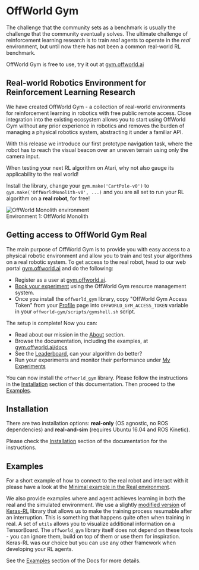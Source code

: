 # OffWorld Gym

The challenge that the community sets as a benchmark is usually the challenge that the community eventually solves. The ultimate challenge of reinforcement learning research is to train *real* agents to operate in the *real* environment, but until now there has not been a common real-world RL benchmark.  

OffWorld Gym is free to use, try it out at [gym.offworld.ai](https://gym.offworld.ai)

## Real-world Robotics Environment for Reinforcement Learning Research

We have created OffWorld Gym - a collection of real-world environments for reinforcement learning in robotics with free public remote access. Close integration into the existing ecosystem allows you to start using OffWorld Gym without any prior experience in robotics and removes the burden of managing a physical robotics system, abstracting it under a familiar API.

With this release we introduce our first prototype navigation task, where the robot has to reach the visual beacon over an uneven terrain using only the camera input.

When testing your next RL algorithm on Atari, why not also gauge its applicability to the real world!

Install the library, change your `gym.make('CartPole-v0')` to `gym.make('OffWorldMonolith-v0', ...)` and you are all set to run your RL algorithm on a **real robot**, for free!

![OffWorld Monolith environment](https://github.com/offworld-projects/offworld-gym/blob/develop/docs/images/offworld-gym-monolith-v2.png)  
Environment 1: OffWorld Monolith



## Getting access to OffWorld Gym Real
The main purpose of OffWorld Gym is to provide you with easy access to a physical robotic environment and allow you to train and test your algorithms on a real robotic system. To get access to the real robot, head to our web portal [gym.offworld.ai](https://gym.offworld.ai) and do the following:

  * Register as a user at [gym.offworld.ai](https://gym.offworld.ai).
  * [Book your experiment](https://gym.offworld.ai/book) using the OffWorld Gym resource management system.
  * Once you install the `offworld_gym` library, copy "OffWorld Gym Access Token" from your [Profile](https://gym.offworld.ai/account) page into `OFFWORLD_GYM_ACCESS_TOKEN` variable in your `offworld-gym/scripts/gymshell.sh` script.

The setup is complete! Now you can:

  * Read about our mission in the [About](https://gym.offworld.ai/about) section.
  * Browse the documentation, including the examples, at [gym.offworld.ai/docs](https://gym.offworld.ai/docs)
  * See the [Leaderboard](https://gym.offworld.ai/leaderboard), can your algorithm do better?
  * Run your experiments and monitor their performance under [My Experiments](https://gym.offworld.ai/myexperiments)

You can now install the `offworld_gym` library. Please follow the instructions in the [Installation](https://gym.offworld.ai/docs/installation.html) section of this documentation. Then proceed to the [Examples](https://gym.offworld.ai/docs/examples.html).



## Installation
There are two installation options: **real-only** (OS agnostic, no ROS dependencies) and **real-and-sim** (requires Ubuntu 16.04 and ROS Kinetic).  

Please check the [Installation](https://gym.offworld.ai/docs/installation.html) section of the documentation for the instructions.



## Examples
For a short example of how to connect to the real robot and interact with it please have a look at the [Minimal example in the Real environment](https://gym.offworld.ai/docs/examples.html).

We also provide examples where and agent achieves learning in both the real and the simulated environment. We use a slightly [modified version](https://github.com/offworld-projects/keras-rl/tree/offworld-gym) of [Keras-RL](https://github.com/keras-rl/keras-rl) library that allows us to make the training process resumable after an interruption. This is something that happens quite often when training in real. A set of `utils` allows you to visualize additional information on a TensorBoard. The `offworld_gym` library itself does not depend on these tools - you can ignore them, build on top of them or use them for inspiration. Keras-RL was our choice but you can use any other framework when developing your RL agents.

See the [Examples](https://gym.offworld.ai/docs/examples.html) section of the Docs for more details.
